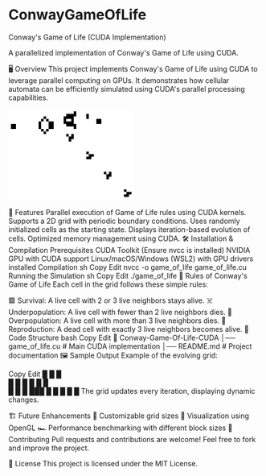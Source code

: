 # ConwayGameOfLife

Conway's Game of Life (CUDA Implementation)

A parallelized implementation of Conway's Game of Life using CUDA.

🖥️ Overview
This project implements Conway's Game of Life using CUDA to leverage parallel computing on GPUs. It demonstrates how cellular automata can be efficiently simulated using CUDA's parallel processing capabilities.

![Conway's Game of Life](https://github.com/aanirudh-n/ConwayGameOfLife/blob/main/Conway's%20game%20of%20life.gif?raw=true)


🚀 Features
Parallel execution of Game of Life rules using CUDA kernels.
Supports a 2D grid with periodic boundary conditions.
Uses randomly initialized cells as the starting state.
Displays iteration-based evolution of cells.
Optimized memory management using CUDA.
🛠️ Installation & Compilation
Prerequisites
CUDA Toolkit (Ensure nvcc is installed)
NVIDIA GPU with CUDA support
Linux/macOS/Windows (WSL2) with GPU drivers installed
Compilation
sh
Copy
Edit
nvcc -o game_of_life game_of_life.cu
Running the Simulation
sh
Copy
Edit
./game_of_life
📝 Rules of Conway's Game of Life
Each cell in the grid follows these simple rules:

🟩 Survival: A live cell with 2 or 3 live neighbors stays alive.
☠️ Underpopulation: A live cell with fewer than 2 live neighbors dies.
🚀 Overpopulation: A live cell with more than 3 live neighbors dies.
🌱 Reproduction: A dead cell with exactly 3 live neighbors becomes alive.
📜 Code Structure
bash
Copy
Edit
📂 Conway-Game-Of-Life-CUDA
│── game_of_life.cu  # Main CUDA implementation
│── README.md        # Project documentation
🖼️ Sample Output
Example of the evolving grid:

Copy
Edit
█   █ █    
█ █     █ 
  █ █ █   
█     █ █ 
███  █  █ 
  █   █ █ 
The grid updates every iteration, displaying dynamic changes.

🏗️ Future Enhancements
📏 Customizable grid sizes
🎨 Visualization using OpenGL
🏎️ Performance benchmarking with different block sizes
🤝 Contributing
Pull requests and contributions are welcome! Feel free to fork and improve the project.

📜 License
This project is licensed under the MIT License.
